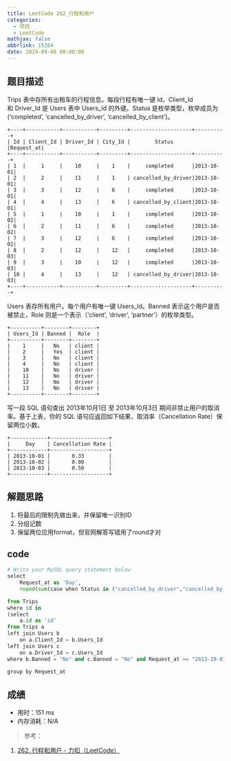 ```yaml
---
title: LeetCode 262_行程和用户
categories:
  - 项目
  - LeetCode
mathjax: false
abbrlink: 15284
date: 2019-09-08 00:00:00
---
```


## 题目描述

Trips 表中存所有出租车的行程信息。每段行程有唯一键 Id，Client_Id 和 Driver_Id 是 Users 表中 Users_Id 的外键。Status 是枚举类型，枚举成员为 (‘completed’, ‘cancelled_by_driver’, ‘cancelled_by_client’)。

```
+----+-----------+-----------+---------+--------------------+----------+
| Id | Client_Id | Driver_Id | City_Id |        Status      |Request_at|
+----+-----------+-----------+---------+--------------------+----------+
| 1  |     1     |    10     |    1    |     completed      |2013-10-01|
| 2  |     2     |    11     |    1    | cancelled_by_driver|2013-10-01|
| 3  |     3     |    12     |    6    |     completed      |2013-10-01|
| 4  |     4     |    13     |    6    | cancelled_by_client|2013-10-01|
| 5  |     1     |    10     |    1    |     completed      |2013-10-02|
| 6  |     2     |    11     |    6    |     completed      |2013-10-02|
| 7  |     3     |    12     |    6    |     completed      |2013-10-02|
| 8  |     2     |    12     |    12   |     completed      |2013-10-03|
| 9  |     3     |    10     |    12   |     completed      |2013-10-03| 
| 10 |     4     |    13     |    12   | cancelled_by_driver|2013-10-03|
+----+-----------+-----------+---------+--------------------+----------+
```

Users 表存所有用户。每个用户有唯一键 Users_Id。Banned 表示这个用户是否被禁止，Role 则是一个表示（‘client’, ‘driver’, ‘partner’）的枚举类型。

```
+----------+--------+--------+
| Users_Id | Banned |  Role  |
+----------+--------+--------+
|    1     |   No   | client |
|    2     |   Yes  | client |
|    3     |   No   | client |
|    4     |   No   | client |
|    10    |   No   | driver |
|    11    |   No   | driver |
|    12    |   No   | driver |
|    13    |   No   | driver |
+----------+--------+--------+
```

写一段 SQL 语句查出 2013年10月1日 至 2013年10月3日 期间非禁止用户的取消率。基于上表，你的 SQL 语句应返回如下结果，取消率（Cancellation Rate）保留两位小数。

```
+------------+-------------------+
|     Day    | Cancellation Rate |
+------------+-------------------+
| 2013-10-01 |       0.33        |
| 2013-10-02 |       0.00        |
| 2013-10-03 |       0.50        |
+------------+-------------------+
```

## 解题思路

1. 将最后的限制先做出来，并保留唯一识别ID
2. 分组记数
3. 保留两位应用format，但官网解答写错用了round才对

## code


```python
# Write your MySQL query statement below
select
    Request_at as 'Day',
    round(sum(case when Status in ("cancelled_by_driver","cancelled_by_client") then 1 else 0 end) / count(*),2) as 'Cancellation Rate'

from Trips
where id in 
(select
    a.id as 'id'
from Trips a
left join Users b
    on a.Client_Id = b.Users_Id
left join Users c
    on a.Driver_Id = c.Users_Id
where b.Banned = "No" and c.Banned = "No" and Request_at >= "2013-10-01" and Request_at <= "2013-10-03")

group by Request_at
```

## 成绩

- 用时：151 ms
- 内存消耗：N/A

> 参考：

1. [262. 行程和用户 - 力扣（LeetCode）](https://leetcode-cn.com/problems/trips-and-users/)
